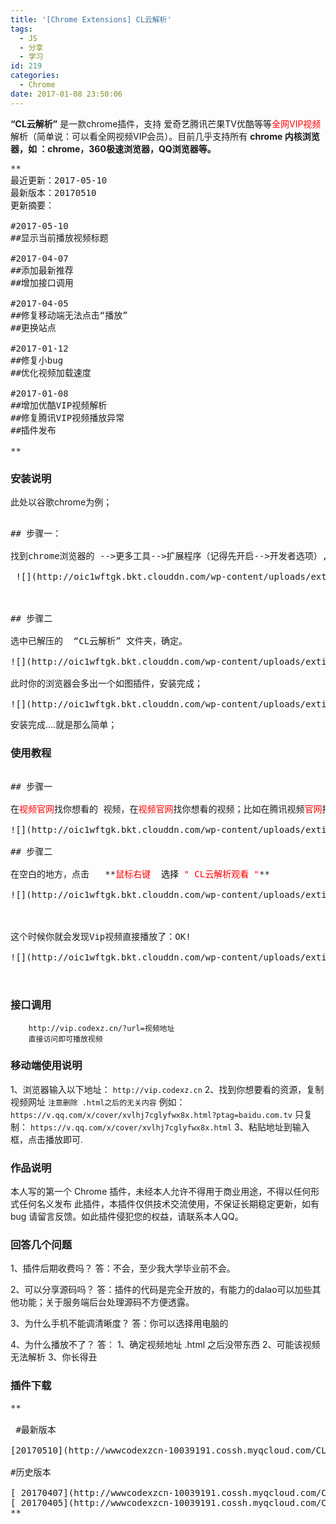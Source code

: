 ```yaml
---
title: '[Chrome Extensions] CL云解析'
tags:
  - JS
  - 分享
  - 学习
id: 219
categories:
  - Chrome
date: 2017-01-08 23:50:06
---
```


**“CL云解析”** 是一款chrome插件，支持 爱奇艺腾讯芒果TV优酷等等<span style="color: #ff0000;">全网VIP视频</span>解析（简单说：可以看全网视频VIP会员）。目前几乎支持所有 **chrome 内核浏览器，如 ：chrome，360极速浏览器，QQ浏览器等。**

<pre>**
最近更新：2017-05-10
最新版本：20170510
更新摘要：

#2017-05-10
##显示当前播放视频标题

#2017-04-07
##添加最新推荐
##增加接口调用

#2017-04-05
##修复移动端无法点击“播放”
##更换站点

#2017-01-12
##修复小bug
##优化视频加载速度

#2017-01-08
##增加优酷VIP视频解析
##修复腾讯VIP视频播放异常
##插件发布

**</pre>

### 安装说明

此处以谷歌chrome为例；

<pre>

## 步骤一：

找到chrome浏览器的 --&gt;更多工具--&gt;扩展程序（记得先开启--&gt;开发者选项）,点击 “加载已解压的扩展程序”。
<bquote>
 ![](http://oic1wftgk.bkt.clouddn.com/wp-content/uploads/extions1.jpg)
 </bquote>
&nbsp;

## 步骤二

选中已解压的  “CL云解析” 文件夹，确定。

![](http://oic1wftgk.bkt.clouddn.com/wp-content/uploads/extions2.jpg)

此时你的浏览器会多出一个如图插件，安装完成；

![](http://oic1wftgk.bkt.clouddn.com/wp-content/uploads/extions3.jpg)
</pre>

安装完成....就是那么简单；

### 使用教程

<pre>

## 步骤一

在<span style="color: #ff0000;">视频官网</span>找你想看的 视频，在<span style="color: #ff0000;">视频官网</span>找你想看的视频；比如在腾讯视频<span style="color: #ff0000;">官网</span>找到“ 精绝古城--第12集”

![](http://oic1wftgk.bkt.clouddn.com/wp-content/uploads/extions4.jpg)

## 步骤二

在空白的地方，点击   **<span style="color: #ff0000;">鼠标右键  <span style="color: #000000;">选择</span> " CL云解析观看 "</span>**

![](http://oic1wftgk.bkt.clouddn.com/wp-content/uploads/extions5.jpg)

&nbsp;

这个时候你就会发现Vip视频直接播放了：OK!

![](http://oic1wftgk.bkt.clouddn.com/wp-content/uploads/extions6.jpg)

&nbsp;
</pre>

### 接口调用

        http://vip.codexz.cn/?url=视频地址
        直接访问即可播放视频

### 移动端使用说明

1、浏览器输入以下地址：
`http://vip.codexz.cn`
2、找到你想要看的资源，复制视频网址
`注意删除 .html之后的无关内容`
例如：
`https://v.qq.com/x/cover/xvlhj7cglyfwx8x.html?ptag=baidu.com.tv`
只复制：
`https://v.qq.com/x/cover/xvlhj7cglyfwx8x.html`
3、粘贴地址到输入框，点击播放即可.

### 作品说明

本人写的第一个 Chrome 插件，未经本人允许不得用于商业用途，不得以任何形式任何名义发布 此插件，本插件仅供技术交流使用，不保证长期稳定更新，如有bug 请留言反馈。如此插件侵犯您的权益，请联系本人QQ。

### 回答几个问题

1、插件后期收费吗？
答：不会，至少我大学毕业前不会。

2、可以分享源码吗？
答：插件的代码是完全开放的，有能力的dalao可以加些其他功能；关于服务端后台处理源码不方便透露。

3、为什么手机不能调清晰度？
答：你可以选择用电脑的

4、为什么播放不了？
答：
    1、确定视频地址 .html 之后没带东西
    2、可能该视频无法解析
    3、你长得丑

### 插件下载

<pre>**

 #最新版本

[20170510](http://wwwcodexzcn-10039191.cossh.myqcloud.com/CLyjx_170510.zip)

#历史版本

[ 20170407](http://wwwcodexzcn-10039191.cossh.myqcloud.com/CLyjx_170405.zip)
[ 20170405](http://wwwcodexzcn-10039191.cossh.myqcloud.com/CLyjx_170405.zip)
**</pre>